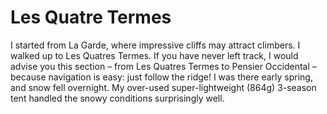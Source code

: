 # Les Quatre Termes

I started from La Garde, where impressive cliffs may attract climbers. I walked up to Les Quatres Termes. If you have never left track, I would advise you this section – from Les Quatres Termes to Pensier Occidental – because navigation is easy: just follow the ridge! I was there early spring, and snow fell overnight. My over-used super-lightweight (864g) 3-season tent handled the snowy conditions surprisingly well.